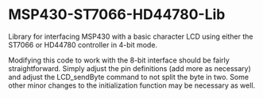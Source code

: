 MSP430-ST7066-HD44780-Lib
=========================

Library for interfacing MSP430 with a basic character LCD using either the ST7066 or HD44780 controller in 4-bit mode.

Modifying this code to work with the 8-bit interface should be fairly straightforward. Simply adjust the pin definitions (add more as necessary) and adjust the LCD_sendByte command to not split the byte in two.
Some other minor changes to the initialization function may be necessary as well.
